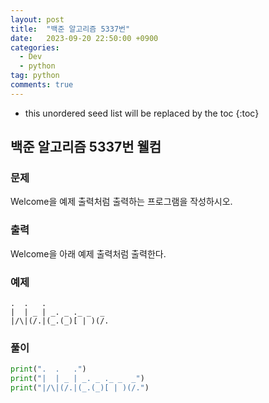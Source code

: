 ```yaml
---
layout: post
title:  "백준 알고리즘 5337번"
date:   2023-09-20 22:50:00 +0900
categories: 
  - Dev
  - python
tag: python
comments: true
---
```


* this unordered seed list will be replaced by the toc
{:toc}

## 백준 알고리즘 5337번 웰컴

### 문제

Welcome을 예제 출력처럼 출력하는 프로그램을 작성하시오.

### 출력

Welcome을 아래 예제 출력처럼 출력한다.

### 예제

```
.  .   .
|  | _ | _. _ ._ _  _
|/\|(/.|(_.(_)[ | )(/.
```

### 풀이

```py
print(".  .   .")
print("|  | _ | _. _ ._ _  _")
print("|/\|(/.|(_.(_)[ | )(/.")
```